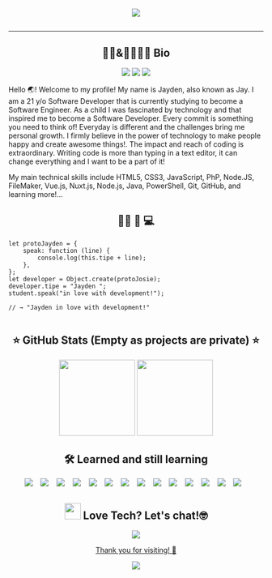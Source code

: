 <h1 align='center' >
  <img src= "https://readme-typing-svg.herokuapp.com?color=F77629&center=true&vCenter=true&width=600&lines=Hello+%F0%9F%8C%8F!+Welcome+to+my+profile!;I'm+Jayden+and+I'm+a+Dutch+developer;Studying+Software+Engineering;Never+to+old+to+learn!">
<hr/>
<h2 align='center'>  👨‍💻&👨‍🎓🇳🇱 Bio  </h2>
<p align='center'>
<img src="https://badges.pufler.dev/years/Jayden1311/">
<img src="https://badges.pufler.dev/commits/all/Jayden1311/">
<img src="https://badges.pufler.dev/repos/Jayden1311/">
  </p>
<p > Hello 🌏! Welcome to my profile! My name is Jayden, also known as Jay. I am a 21 y/o Software Developer that is currently studying to become a Software Engineer.  As a child I was fascinated by technology and that inspired me to become a Software Developer. Every commit is something you need to think of! Everyday is different and the challenges bring me personal growth. I firmly believe in the power of technology to make people happy and create awesome things!. The impact and reach of coding is extraordinary. Writing code is more than typing in a text editor, it can change everything and I want to be a part of it!</p> 

<p> My main technical skills include HTML5, CSS3, JavaScript, PhP, Node.JS, FileMaker, Vue.js, Nuxt.js, Node.js, Java, PowerShell, Git, GitHub, and learning more!...</p> 
 
 <h2 align='center'> 👨‍💻 🤝 💻   </h2>
 
```
let protoJayden = {
    speak: function (line) {
        console.log(this.tipe + line);
    },
};
let developer = Object.create(protoJosie);
developer.tipe = "Jayden ";
student.speak("in love with development!");

// → "Jayden in love with development!"
 
```

<h2 align='center'> ⭐ GitHub Stats (Empty as projects are private) ⭐ </h2>
<p align='center'>
 <a href="#"> <img height="150em" src="https://github-readme-stats.vercel.app/api?username=Jayden1311&show_icons=true&count_private=true&theme=merko"></a>
 <a href="#"> <img height="150em"  src = "https://github-readme-stats-eight-theta.vercel.app/api/top-langs/?username=Jayden1311&layout=compact&langs_count=8&theme=merko"></a>
</p>
<h2 align='center'> <b> 🛠️ Learned and still learning   </b></h2> 

<p align='center'>
  <img src="https://img.shields.io/badge/Visual_Studio_Code-0078D4?style=for-the-badge&logo=visual%20studio%20code&logoColor=white" /> &nbsp;&nbsp;
  <img src="https://img.shields.io/badge/HTML5-E34F26?style=for-the-badge&logo=html5&logoColor=white" /> &nbsp;&nbsp;
  <img src="https://img.shields.io/badge/CSS-239120?&style=for-the-badge&logo=css3&logoColor=white" /> &nbsp;&nbsp;
  <img src="https://img.shields.io/badge/bootstrap-%23563D7C.svg?style=for-the-badge&logo=bootstrap&logoColor=white" /> &nbsp;&nbsp;
  <img src="https://img.shields.io/badge/JavaScript-323330?style=for-the-badge&logo=javascript&logoColor=F7DF1E" /> &nbsp;&nbsp;
  <img src="https://img.shields.io/badge/jquery-%230769AD.svg?style=for-the-badge&logo=jquery&logoColor=white" /> &nbsp;&nbsp;
  <img src="https://img.shields.io/badge/vuejs-%2335495e.svg?style=for-the-badge&logo=vuedotjs&logoColor=%234FC08D)" /> &nbsp;&nbsp;
  <img src="https://img.shields.io/badge/Vuetify-1867C0?style=for-the-badge&logo=vuetify&logoColor=AEDDFF" /> &nbsp;&nbsp;
  <img src="https://img.shields.io/badge/Nuxt-002E3B?style=for-the-badge&logo=nuxtdotjs&logoColor=#00DC82"/> &nbsp;&nbsp;
  <img src="https://img.shields.io/badge/java-%23ED8B00.svg?style=for-the-badge&logo=java&logoColor=white"/> &nbsp;&nbsp;
  <img src="https://img.shields.io/badge/Android%20Studio-3DDC84.svg?style=for-the-badge&logo=android-studio&logoColor=white"/> &nbsp;&nbsp;
  <img src="https://img.shields.io/badge/mysql-%2300f.svg?style=for-the-badge&logo=mysql&logoColor=white"/> &nbsp;&nbsp;
  <img src="https://img.shields.io/badge/Git-F05032?style=for-the-badge&logo=git&logoColor=white" /> &nbsp;&nbsp;
  <img src="https://img.shields.io/badge/GitHub-100000?style=for-the-badge&logo=github&logoColor=white" /> &nbsp;&nbsp;
 </p>

<h2 align='center'> <img src="https://github.com/TheDudeThatCode/TheDudeThatCode/blob/master/Assets/Handshake.gif" height="32px"> Love Tech? Let's chat!🤓
</h2> 
<p align='center'>
  <a target="_blank" href="https://github.com/Jayden1311">
    <img src="https://img.shields.io/badge/GitHub-100000?style=for-the-badge&logo=github&logoColor=white" />  
  </a>      
</p>
 
 <p align='center'>
  <a href="#">Thank you for visiting! 🎉</a>
</p>
<p align='center'>
  <img src="https://badges.pufler.dev/visits/Jayden1311/Jayden1311">
</p>

